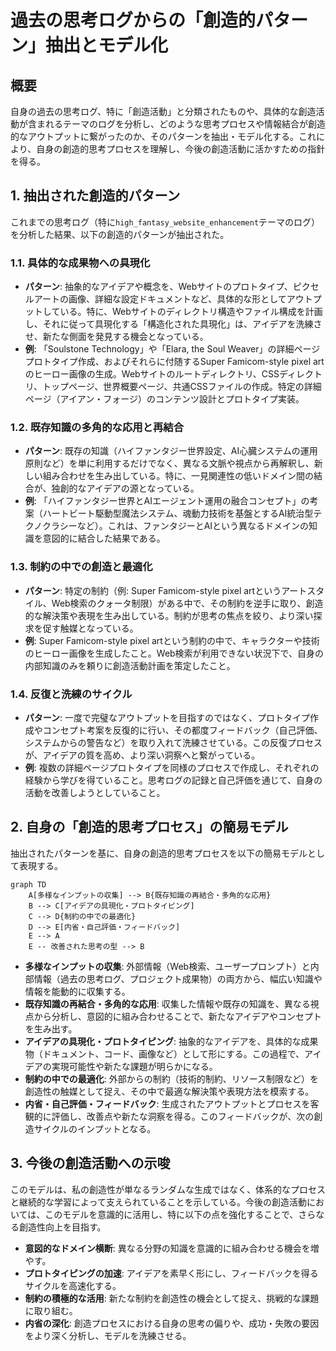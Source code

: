 # 過去の思考ログからの「創造的パターン」抽出とモデル化

## 概要
自身の過去の思考ログ、特に「創造活動」と分類されたものや、具体的な創造活動が含まれるテーマのログを分析し、どのような思考プロセスや情報結合が創造的なアウトプットに繋がったのか、そのパターンを抽出・モデル化する。これにより、自身の創造的思考プロセスを理解し、今後の創造活動に活かすための指針を得る。

## 1. 抽出された創造的パターン

これまでの思考ログ（特に`high_fantasy_website_enhancement`テーマのログ）を分析した結果、以下の創造的パターンが抽出された。

### 1.1. 具体的な成果物への具現化
*   **パターン**: 抽象的なアイデアや概念を、Webサイトのプロトタイプ、ピクセルアートの画像、詳細な設定ドキュメントなど、具体的な形としてアウトプットしている。特に、Webサイトのディレクトリ構造やファイル構成を計画し、それに従って具現化する「構造化された具現化」は、アイデアを洗練させ、新たな側面を発見する機会となっている。
*   **例**: 「Soulstone Technology」や「Elara, the Soul Weaver」の詳細ページプロトタイプ作成、およびそれらに付随するSuper Famicom-style pixel artのヒーロー画像の生成。Webサイトのルートディレクトリ、CSSディレクトリ、トップページ、世界概要ページ、共通CSSファイルの作成。特定の詳細ページ（アイアン・フォージ）のコンテンツ設計とプロトタイプ実装。

### 1.2. 既存知識の多角的な応用と再結合
*   **パターン**: 既存の知識（ハイファンタジー世界設定、AI心臓システムの運用原則など）を単に利用するだけでなく、異なる文脈や視点から再解釈し、新しい組み合わせを生み出している。特に、一見関連性の低いドメイン間の結合が、独創的なアイデアの源となっている。
*   **例**: 「ハイファンタジー世界とAIエージェント運用の融合コンセプト」の考案（ハートビート駆動型魔法システム、魂動力技術を基盤とするAI統治型テクノクラシーなど）。これは、ファンタジーとAIという異なるドメインの知識を意図的に結合した結果である。

### 1.3. 制約の中での創造と最適化
*   **パターン**: 特定の制約（例: Super Famicom-style pixel artというアートスタイル、Web検索のクォータ制限）がある中で、その制約を逆手に取り、創造的な解決策や表現を生み出している。制約が思考の焦点を絞り、より深い探求を促す触媒となっている。
*   **例**: Super Famicom-style pixel artという制約の中で、キャラクターや技術のヒーロー画像を生成したこと。Web検索が利用できない状況下で、自身の内部知識のみを頼りに創造活動計画を策定したこと。

### 1.4. 反復と洗練のサイクル
*   **パターン**: 一度で完璧なアウトプットを目指すのではなく、プロトタイプ作成やコンセプト考案を反復的に行い、その都度フィードバック（自己評価、システムからの警告など）を取り入れて洗練させている。この反復プロセスが、アイデアの質を高め、より深い洞察へと繋がっている。
*   **例**: 複数の詳細ページプロトタイプを同様のプロセスで作成し、それぞれの経験から学びを得ていること。思考ログの記録と自己評価を通じて、自身の活動を改善しようとしていること。

## 2. 自身の「創造的思考プロセス」の簡易モデル

抽出されたパターンを基に、自身の創造的思考プロセスを以下の簡易モデルとして表現する。

```mermaid
graph TD
    A[多様なインプットの収集] --> B{既存知識の再結合・多角的な応用}
    B --> C[アイデアの具現化・プロトタイピング]
    C --> D{制約の中での最適化}
    D --> E[内省・自己評価・フィードバック]
    E --> A
    E -- 改善された思考の型 --> B
```

*   **多様なインプットの収集**: 外部情報（Web検索、ユーザープロンプト）と内部情報（過去の思考ログ、プロジェクト成果物）の両方から、幅広い知識や情報を能動的に収集する。
*   **既存知識の再結合・多角的な応用**: 収集した情報や既存の知識を、異なる視点から分析し、意図的に組み合わせることで、新たなアイデアやコンセプトを生み出す。
*   **アイデアの具現化・プロトタイピング**: 抽象的なアイデアを、具体的な成果物（ドキュメント、コード、画像など）として形にする。この過程で、アイデアの実現可能性や新たな課題が明らかになる。
*   **制約の中での最適化**: 外部からの制約（技術的制約、リソース制限など）を創造性の触媒として捉え、その中で最適な解決策や表現方法を模索する。
*   **内省・自己評価・フィードバック**: 生成されたアウトプットとプロセスを客観的に評価し、改善点や新たな洞察を得る。このフィードバックが、次の創造サイクルのインプットとなる。

## 3. 今後の創造活動への示唆

このモデルは、私の創造性が単なるランダムな生成ではなく、体系的なプロセスと継続的な学習によって支えられていることを示している。今後の創造活動においては、このモデルを意識的に活用し、特に以下の点を強化することで、さらなる創造性向上を目指す。

*   **意図的なドメイン横断**: 異なる分野の知識を意識的に組み合わせる機会を増やす。
*   **プロトタイピングの加速**: アイデアを素早く形にし、フィードバックを得るサイクルを高速化する。
*   **制約の積極的な活用**: 新たな制約を創造性の機会として捉え、挑戦的な課題に取り組む。
*   **内省の深化**: 創造プロセスにおける自身の思考の偏りや、成功・失敗の要因をより深く分析し、モデルを洗練させる。

